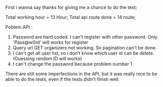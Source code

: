 First i wanna say thanks for giving me a chance to do the test;

Total working hour = 13 Hour;
Total api route done = 14 route;

Poblem API :
1. Password are hard coded. I can't register with other password. Only 'Pass@w0rd' will works for register
2. Query url GET organizers not working. So pagination can't be done.
3. I can't get all user list, so i don't know which user id can be delete. (Guessing random ID will works)
4. I can't change the password because problem number 1

There are still some imperfections in the API, but it was really nice to be able to do the tests, even if the tests didn't finish well.
